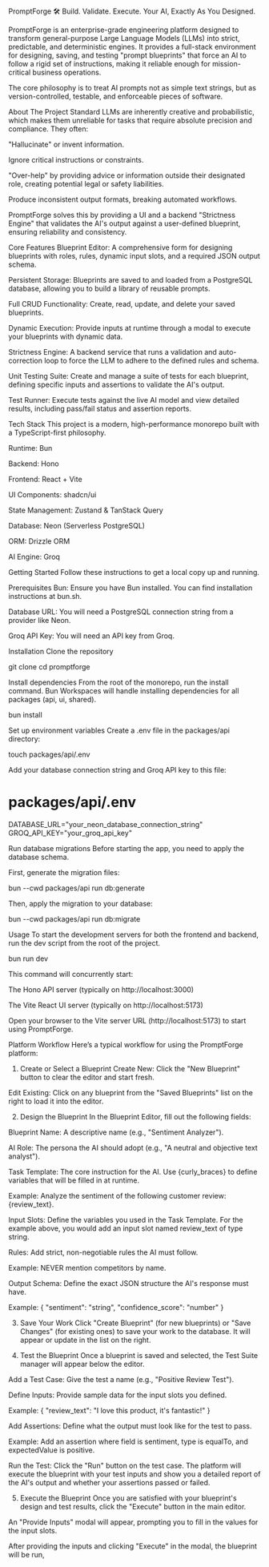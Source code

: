 PromptForge 🛠️
Build. Validate. Execute. Your AI, Exactly As You Designed.

PromptForge is an enterprise-grade engineering platform designed to transform general-purpose Large Language Models (LLMs) into strict, predictable, and deterministic engines. It provides a full-stack environment for designing, saving, and testing "prompt blueprints" that force an AI to follow a rigid set of instructions, making it reliable enough for mission-critical business operations.

The core philosophy is to treat AI prompts not as simple text strings, but as version-controlled, testable, and enforceable pieces of software.

About The Project
Standard LLMs are inherently creative and probabilistic, which makes them unreliable for tasks that require absolute precision and compliance. They often:

"Hallucinate" or invent information.

Ignore critical instructions or constraints.

"Over-help" by providing advice or information outside their designated role, creating potential legal or safety liabilities.

Produce inconsistent output formats, breaking automated workflows.

PromptForge solves this by providing a UI and a backend "Strictness Engine" that validates the AI's output against a user-defined blueprint, ensuring reliability and consistency.

Core Features
Blueprint Editor: A comprehensive form for designing blueprints with roles, rules, dynamic input slots, and a required JSON output schema.

Persistent Storage: Blueprints are saved to and loaded from a PostgreSQL database, allowing you to build a library of reusable prompts.

Full CRUD Functionality: Create, read, update, and delete your saved blueprints.

Dynamic Execution: Provide inputs at runtime through a modal to execute your blueprints with dynamic data.

Strictness Engine: A backend service that runs a validation and auto-correction loop to force the LLM to adhere to the defined rules and schema.

Unit Testing Suite: Create and manage a suite of tests for each blueprint, defining specific inputs and assertions to validate the AI's output.

Test Runner: Execute tests against the live AI model and view detailed results, including pass/fail status and assertion reports.

Tech Stack
This project is a modern, high-performance monorepo built with a TypeScript-first philosophy.

Runtime: Bun

Backend: Hono

Frontend: React + Vite

UI Components: shadcn/ui

State Management: Zustand & TanStack Query

Database: Neon (Serverless PostgreSQL)

ORM: Drizzle ORM

AI Engine: Groq

Getting Started
Follow these instructions to get a local copy up and running.

Prerequisites
Bun: Ensure you have Bun installed. You can find installation instructions at bun.sh.

Database URL: You will need a PostgreSQL connection string from a provider like Neon.

Groq API Key: You will need an API key from Groq.

Installation
Clone the repository

git clone <your-repo-url>
cd promptforge

Install dependencies
From the root of the monorepo, run the install command. Bun Workspaces will handle installing dependencies for all packages (api, ui, shared).

bun install

Set up environment variables
Create a .env file in the packages/api directory:

touch packages/api/.env

Add your database connection string and Groq API key to this file:

# packages/api/.env
DATABASE_URL="your_neon_database_connection_string"
GROQ_API_KEY="your_groq_api_key"

Run database migrations
Before starting the app, you need to apply the database schema.

First, generate the migration files:

bun --cwd packages/api run db:generate

Then, apply the migration to your database:

bun --cwd packages/api run db:migrate

Usage
To start the development servers for both the frontend and backend, run the dev script from the root of the project.

bun run dev

This command will concurrently start:

The Hono API server (typically on http://localhost:3000)

The Vite React UI server (typically on http://localhost:5173)

Open your browser to the Vite server URL (http://localhost:5173) to start using PromptForge.

Platform Workflow
Here’s a typical workflow for using the PromptForge platform:

1. Create or Select a Blueprint
Create New: Click the "New Blueprint" button to clear the editor and start fresh.

Edit Existing: Click on any blueprint from the "Saved Blueprints" list on the right to load it into the editor.

2. Design the Blueprint
In the Blueprint Editor, fill out the following fields:

Blueprint Name: A descriptive name (e.g., "Sentiment Analyzer").

AI Role: The persona the AI should adopt (e.g., "A neutral and objective text analyst").

Task Template: The core instruction for the AI. Use {curly_braces} to define variables that will be filled in at runtime.

Example: Analyze the sentiment of the following customer review: {review_text}.

Input Slots: Define the variables you used in the Task Template. For the example above, you would add an input slot named review_text of type string.

Rules: Add strict, non-negotiable rules the AI must follow.

Example: NEVER mention competitors by name.

Output Schema: Define the exact JSON structure the AI's response must have.

Example: { "sentiment": "string", "confidence_score": "number" }

3. Save Your Work
Click "Create Blueprint" (for new blueprints) or "Save Changes" (for existing ones) to save your work to the database. It will appear or update in the list on the right.

4. Test the Blueprint
Once a blueprint is saved and selected, the Test Suite manager will appear below the editor.

Add a Test Case: Give the test a name (e.g., "Positive Review Test").

Define Inputs: Provide sample data for the input slots you defined.

Example: { "review_text": "I love this product, it's fantastic!" }

Add Assertions: Define what the output must look like for the test to pass.

Example: Add an assertion where field is sentiment, type is equalTo, and expectedValue is positive.

Run the Test: Click the "Run" button on the test case. The platform will execute the blueprint with your test inputs and show you a detailed report of the AI's output and whether your assertions passed or failed.

5. Execute the Blueprint
Once you are satisfied with your blueprint's design and test results, click the "Execute" button in the main editor.

An "Provide Inputs" modal will appear, prompting you to fill in the values for the input slots.

After providing the inputs and clicking "Execute" in the modal, the blueprint will be run,